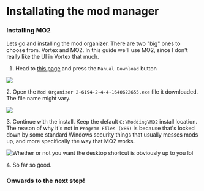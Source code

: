 # Installating the mod manager

### Installing MO2

Lets go and installing the mod organizer. There are two "big" ones to choose from. Vortex and MO2. In this guide we'll use MO2, since I don't really like the UI in Vortex that much.

1. Head to [this page](https://www.nexusmods.com/skyrimspecialedition/mods/6194?tab=files) and press the `Manual Download` button

![](https://shx.is/5BilUBzvc.png)

2\. Open the `Mod Organizer 2-6194-2-4-4-1640622655.exe` file it downloaded. The file name might vary.

![](https://shx.is/5Bim5RaJT.png)

3\. Continue with the install. Keep the default `C:\Modding\MO2` install location. The reason of why it's not in `Program Files (x86)` is because that's locked down by some standard Windows security things that usually messes mods up, and more specifically the way that MO2 works.

![Whether or not you want the desktop shortcut is obviously up to you lol](https://shx.is/5Birr7XmM.gif)

4\. So far so good.

### Onwards to the next step!
